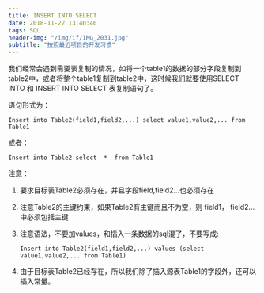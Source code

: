 ```yaml
---
title: INSERT INTO SELECT
date: 2018-11-22 13:40:40
tags: SQL
header-img: "/img/if/IMG_2031.jpg"
subtitle: "按照最近项目的开发习惯"
---
```



我们经常会遇到需要表复制的情况，如将一个table1的数据的部分字段复制到table2中，或者将整个table1复制到table2中，这时候我们就要使用SELECT INTO 和 INSERT INTO SELECT 表复制语句了。

语句形式为：

`Insert into Table2(field1,field2,...) select value1,value2,... from Table1`

或者：

`Insert into Table2 select  *  from Table1`

注意：
1. 要求目标表Table2必须存在，并且字段field,field2...也必须存在

2. 注意Table2的主键约束，如果Table2有主键而且不为空，则 field1， field2...中必须包括主键

3. 注意语法，不要加values，和插入一条数据的sql混了，不要写成:

	`Insert into Table2(field1,field2,...) values (select value1,value2,... from Table1)`
4. 由于目标表Table2已经存在，所以我们除了插入源表Table1的字段外，还可以插入常量。


